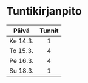 # Tuntikirjanpito


Päivä | Tunnit |
--- | :---: |
Ke 14.3. | 1 |
To 15.3. | 4 |
Pe 16.3. | 4 |
Su 18.3. | 1 |